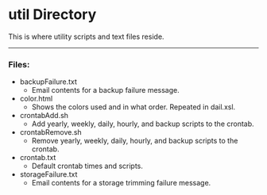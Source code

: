 # util Directory

This is where utility scripts and text files reside.

---

### Files:

* backupFailure.txt
	* Email contents for a backup failure message.
* color.html
	* Shows the colors used and in what order.  Repeated in dail.xsl.
* crontabAdd.sh
	* Add yearly, weekly, daily, hourly, and backup scripts to the crontab.
* crontabRemove.sh
	* Remove yearly, weekly, daily, hourly, and backup scripts to the crontab.
* crontab.txt
	* Default crontab times and scripts.
* storageFailure.txt
	* Email contents for a storage trimming failure message.